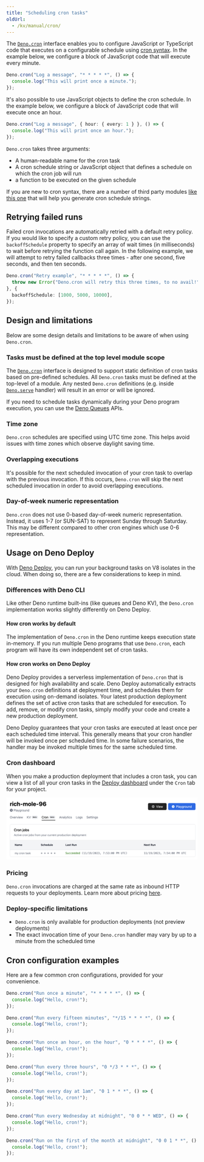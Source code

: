 ```yaml
---
title: "Scheduling cron tasks"
oldUrl:
  - /kv/manual/cron/
---
```


<deno-admonition></deno-admonition>

The [`Deno.cron`](https://docs.deno.com/api/deno/~/Deno.cron&unstable=)
interface enables you to configure JavaScript or TypeScript code that executes
on a configurable schedule using
[cron syntax](https://en.wikipedia.org/wiki/Cron). In the example below, we
configure a block of JavaScript code that will execute every minute.

```ts
Deno.cron("Log a message", "* * * * *", () => {
  console.log("This will print once a minute.");
});
```

It's also possible to use JavaScript objects to define the cron schedule. In the
example below, we configure a block of JavaScript code that will execute once an
hour.

```ts
Deno.cron("Log a message", { hour: { every: 1 } }, () => {
  console.log("This will print once an hour.");
});
```

`Deno.cron` takes three arguments:

- A human-readable name for the cron task
- A cron schedule string or JavaScript object that defines a schedule on which
  the cron job will run
- a function to be executed on the given schedule

If you are new to cron syntax, there are a number of third party modules
[like this one](https://www.npmjs.com/package/cron-time-generator) that will
help you generate cron schedule strings.

## Retrying failed runs

Failed cron invocations are automatically retried with a default retry policy.
If you would like to specify a custom retry policy, you can use the
`backoffSchedule` property to specify an array of wait times (in milliseconds)
to wait before retrying the function call again. In the following example, we
will attempt to retry failed callbacks three times - after one second, five
seconds, and then ten seconds.

```ts
Deno.cron("Retry example", "* * * * *", () => {
  throw new Error("Deno.cron will retry this three times, to no avail!");
}, {
  backoffSchedule: [1000, 5000, 10000],
});
```

## Design and limitations

Below are some design details and limitations to be aware of when using
`Deno.cron`.

### Tasks must be defined at the top level module scope

The [`Deno.cron`](https://docs.deno.com/api/deno/~/Deno.cron&unstable=)
interface is designed to support static definition of cron tasks based on
pre-defined schedules. All `Deno.cron` tasks must be defined at the top-level of
a module. Any nested `Deno.cron` definitions (e.g. inside
[`Deno.serve`](https://docs.deno.com/api/deno/~/Deno.serve&unstable=) handler)
will result in an error or will be ignored.

If you need to schedule tasks dynamically during your Deno program execution,
you can use the [Deno Queues](./queue_overview) APIs.

### Time zone

`Deno.cron` schedules are specified using UTC time zone. This helps avoid issues
with time zones which observe daylight saving time.

### Overlapping executions

It's possible for the next scheduled invocation of your cron task to overlap
with the previous invocation. If this occurs, `Deno.cron` will skip the next
scheduled invocation in order to avoid overlapping executions.

### Day-of-week numeric representation

`Deno.cron` does not use 0-based day-of-week numeric representation. Instead, it
uses 1-7 (or SUN-SAT) to represent Sunday through Saturday. This may be
different compared to other cron engines which use 0-6 representation.

## Usage on Deno Deploy

With [Deno Deploy](https://www.deno.com/deploy), you can run your background
tasks on V8 isolates in the cloud. When doing so, there are a few considerations
to keep in mind.

### Differences with Deno CLI

Like other Deno runtime built-ins (like queues and Deno KV), the `Deno.cron`
implementation works slightly differently on Deno Deploy.

#### How cron works by default

The implementation of `Deno.cron` in the Deno runtime keeps execution state
in-memory. If you run multiple Deno programs that use `Deno.cron`, each program
will have its own independent set of cron tasks.

#### How cron works on Deno Deploy

Deno Deploy provides a serverless implementation of `Deno.cron` that is designed
for high availability and scale. Deno Deploy automatically extracts your
`Deno.cron` definitions at deployment time, and schedules them for execution
using on-demand isolates. Your latest production deployment defines the set of
active cron tasks that are scheduled for execution. To add, remove, or modify
cron tasks, simply modify your code and create a new production deployment.

Deno Deploy guarantees that your cron tasks are executed at least once per each
scheduled time interval. This generally means that your cron handler will be
invoked once per scheduled time. In some failure scenarios, the handler may be
invoked multiple times for the same scheduled time.

### Cron dashboard

When you make a production deployment that includes a cron task, you can view a
list of all your cron tasks in the
[Deploy dashboard](https://dash.deno.com/projects) under the `Cron` tab for your
project.

![a listing of cron tasks in the Deno dashboard](./images/cron-tasks.png)

### Pricing

`Deno.cron` invocations are charged at the same rate as inbound HTTP requests to
your deployments. Learn more about pricing
[here](https://deno.com/deploy/pricing).

### Deploy-specific limitations

- `Deno.cron` is only available for production deployments (not preview
  deployments)
- The exact invocation time of your `Deno.cron` handler may vary by up to a
  minute from the scheduled time

## Cron configuration examples

Here are a few common cron configurations, provided for your convenience.

```ts title="Run once a minute"
Deno.cron("Run once a minute", "* * * * *", () => {
  console.log("Hello, cron!");
});
```

```ts title="Run every fifteen minutes"
Deno.cron("Run every fifteen minutes", "*/15 * * * *", () => {
  console.log("Hello, cron!");
});
```

```ts title="Run once an hour, on the hour"
Deno.cron("Run once an hour, on the hour", "0 * * * *", () => {
  console.log("Hello, cron!");
});
```

```ts title="Run every three hours"
Deno.cron("Run every three hours", "0 */3 * * *", () => {
  console.log("Hello, cron!");
});
```

```ts title="Run every day at 1am"
Deno.cron("Run every day at 1am", "0 1 * * *", () => {
  console.log("Hello, cron!");
});
```

```ts title="Run every Wednesday at midnight"
Deno.cron("Run every Wednesday at midnight", "0 0 * * WED", () => {
  console.log("Hello, cron!");
});
```

```ts title="Run on the first of the month at midnight"
Deno.cron("Run on the first of the month at midnight", "0 0 1 * *", () => {
  console.log("Hello, cron!");
});
```
